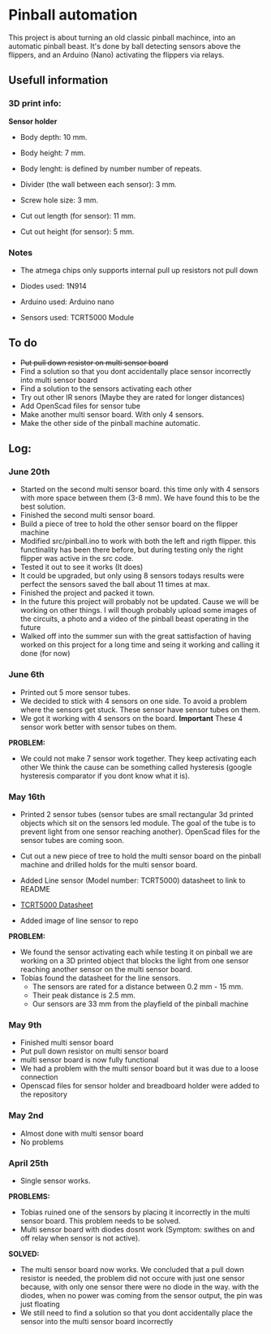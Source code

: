 # Pinball automation


This project is about turning an old classic pinball machince, into an automatic pinball beast. It's done by ball detecting sensors
above the flippers, and an Arduino (Nano) activating the flippers via relays.



## Usefull information

### 3D print info:

**Sensor holder**


- Body depth: 10 mm.
- Body height: 7 mm.
- Body lenght: is defined by number number of repeats.

- Divider (the wall between each sensor): 3 mm.

- Screw hole size: 3 mm.

- Cut out length (for sensor): 11 mm.
- Cut out height (for sensor): 5 mm.

### Notes

- The atmega chips only supports internal pull up resistors not pull down

- Diodes used: 1N914

- Arduino used: Arduino nano

- Sensors used: TCRT5000 Module

## To do

- ~~Put pull down resistor on multi sensor board~~
- Find a solution so that you dont accidentally place sensor incorrectly
into multi sensor board
- Find a solution to the sensors activating each other
- Try out other IR senors (Maybe they are rated for longer distances)
- Add OpenScad files for sensor tube
- Make another multi sensor board. With only 4 sensors.
- Make the other side of the pinball machine automatic.

## Log:

### June 20th

- Started on the second multi sensor board. this time only with 4 sensors
with more space between them (3-8 mm). We have found this to be the best
solution.
- Finished the second multi sensor board.
- Build a piece of tree to hold the other sensor board on the flipper machine
- Modified src/pinball.ino to work with both the left and rigth flipper.
this functinality has been there before, but during testing only the right
flipper was active in the src code.
- Tested it out to see it works (It does)
- It could be upgraded, but only using 8 sensors todays results were perfect
the sensors saved the ball about 11 times at max.
- Finished the project and packed it town.
- In the future this project will probably not be updated. Cause we will
be working on other things. I will though probably upload some images of the 
circuits, a photo and a video of the pinball beast operating in the future
- Walked off into the summer sun with the great sattisfaction of having 
worked on this project for a long time and seing it working and calling it
done (for now)

### June 6th

- Printed out 5 more sensor tubes.
- We decided to stick with 4 sensors on one side. To avoid a problem where
the sensors get stuck. These sensor have sensor tubes on them.
- We got it working with 4 sensors on the board. 
**Important**
These 4 sensor work better with sensor tubes on them.

**PROBLEM:**
- We could not make 7 sensor work together. They keep activating each other
We think the cause can be something called hysteresis (google hysteresis
comparator if you dont know what it is).

### May 16th

- Printed 2 sensor tubes (sensor tubes are small rectangular 3d printed objects
which sit on the sensors led module. The goal of the tube is to prevent light
from one sensor reaching another).
OpenScad files for the sensor tubes are coming soon.

- Cut out a new piece of tree to hold the multi sensor board on the
pinball machine and drilled holds for the multi sensor board.
- Added Line sensor (Model number: TCRT5000) datasheet to link to README
- [TCRT5000 Datasheet](https://www.vishay.com/docs/83760/tcrt5000.pdf)

- Added image of line sensor to repo 

**PROBLEM:**
- We found the sensor activating each while testing it on pinball
we are working on a 3D printed object that blocks the light from one sensor
reaching another sensor on the multi sensor board.
- Tobias found the datasheet for the line sensors.
  - The sensors are rated for a distance between 0.2 mm - 15 mm.
  - Their peak distance is 2.5 mm.
  - Our sensors are 33 mm from the playfield of the pinball machine



### May 9th

- Finished multi sensor board
- Put pull down resistor on multi sensor board
- multi sensor board is now fully functional
- We had a problem with the multi sensor board but it was due to a loose connection
- Openscad files for sensor holder and breadboard holder were added to the repository

### May 2nd

- Almost done with multi sensor board
- No problems

### April 25th

- Single sensor works.


**PROBLEMS:**

- Tobias ruined one of the sensors by placing it incorrectly in the multi sensor board. This problem needs to be solved.
- Multi sensor board with diodes dosnt work (Symptom: swithes on and off relay when sensor is not active).

**SOLVED:**

- The multi sensor board now works. We concluded that a pull down resistor is needed, the problem did not occure with just one sensor because,
with only one sensor there were no diode in the way. with the diodes, when no power was coming from the sensor output, the pin was just floating
- We still need to find a solution so that you dont accidentally place the sensor into the multi sensor board incorrectly



